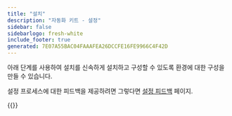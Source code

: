 ```yaml
---
title: "설치"
description: "자동화 키트 - 설정"
sidebar: false
sidebarlogo: fresh-white
include_footer: true
generated: 7E07A55BAC04FAAAFEA26DCCFE16FE9966C4F42D
---
```


아래 단계를 사용하여 설치를 신속하게 설치하고 구성할 수 있도록 환경에 대한 구성을 만들 수 있습니다.

설정 프로세스에 대한 피드백을 제공하려면 그렇다면 [설정 피드백](/ko/get-started/setup-feedback) 페이지.

{{<questions name="/content/ko/get-started/setup.json" completed="설정 단계를 완료해 주셔서 감사합니다." showNavigationButtons=true locale="ko">}}
